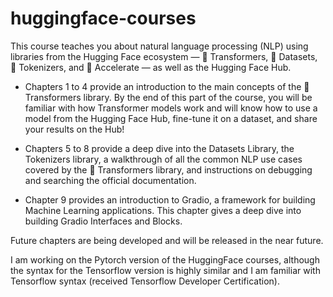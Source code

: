 # huggingface-courses

This course teaches you about natural language processing (NLP) using libraries from the Hugging Face ecosystem — 🤗 Transformers, 🤗 Datasets, 🤗 Tokenizers, and 🤗 Accelerate — as well as the Hugging Face Hub.

- Chapters 1 to 4 provide an introduction to the main concepts of the 🤗 Transformers library. By the end of this part of the course, you will be familiar with how Transformer models work and will know how to use a model from the Hugging Face Hub, fine-tune it on a dataset, and share your results on the Hub!

- Chapters 5 to 8 provide a deep dive into the Datasets Library, the Tokenizers library, a walkthrough of all the common NLP use cases covered by the 🤗 Transformers library, and instructions on debugging and searching the official documentation.

- Chapter 9 provides an introduction to Gradio, a framework for building Machine Learning applications. This chapter gives a deep dive into building Gradio Interfaces and Blocks.

Future chapters are being developed and will be released in the near future. 

I am working on the Pytorch version of the HuggingFace courses, although the syntax for the Tensorflow version is highly similar and I am familiar with Tensorflow syntax (received Tensorflow Developer Certification).
